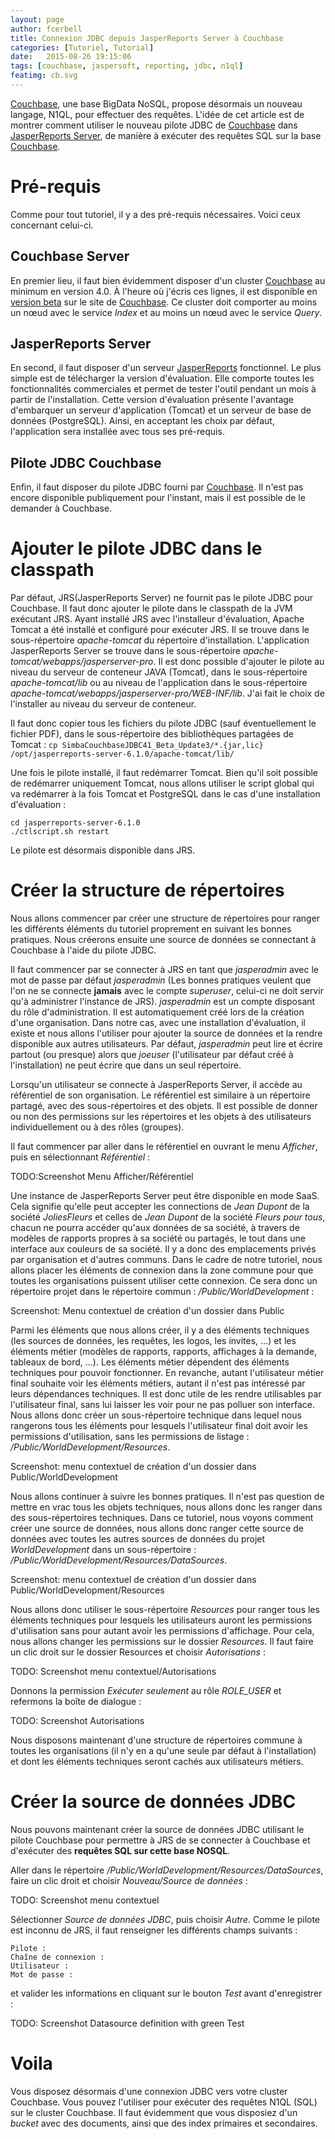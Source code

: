 ```yaml
---
layout: page
author: fcerbell
title: Connexion JDBC depuis JasperReports Server à Couchbase
categories: [Tutoriel, Tutorial]
date:   2015-08-26 19:15:06
tags: [couchbase, jaspersoft, reporting, jdbc, n1ql]
featimg: cb.svg
---
```


[Couchbase], une base BigData NoSQL, propose désormais un nouveau langage, N1QL, pour effectuer des requêtes. L'idée de cet article est de montrer comment utiliser le nouveau pilote JDBC de [Couchbase] dans [JasperReports Server][jrs], de manière à exécuter des requêtes SQL sur la base [Couchbase].

Pré-requis
==========
Comme pour tout tutoriel, il y a des pré-requis nécessaires. Voici ceux concernant celui-ci.

Couchbase Server
----------------
En premier lieu, il faut bien évidemment disposer d'un cluster [Couchbase] au minimum en version 4.0. À l'heure où j'écris ces lignes, il est disponible en [version beta][cb40beta] sur le site de [Couchbase]. Ce cluster doit comporter au moins un nœud avec le service *Index* et au moins un nœud avec le service *Query*.


JasperReports Server
--------------------
En second, il faut disposer d'un serveur [JasperReports][jrs] fonctionnel. Le plus simple est de télécharger la version d'évaluation. Elle comporte toutes les fonctionnalités commerciales et permet de tester l'outil pendant un mois à partir de l'installation. Cette version d'évaluation présente
l'avantage d'embarquer un serveur d'application (Tomcat) et un serveur de base de données (PostgreSQL). Ainsi, en acceptant les choix par défaut, l'application sera installée avec tous ses pré-requis.

Pilote JDBC Couchbase
---------------------
Enfin, il faut disposer du pilote JDBC fourni par [Couchbase]. Il n'est pas encore disponible publiquement pour l'instant, mais il est possible de le demander à Couchbase.

Ajouter le pilote JDBC dans le classpath
========================================

Par défaut, JRS(JasperReports Server) ne fournit pas le pilote JDBC pour Couchbase. Il faut donc ajouter le pilote dans le classpath de la JVM exécutant JRS. Ayant installé JRS avec l'installeur d'évaluation, Apache Tomcat a été installé et configuré pour exécuter JRS. Il se trouve dans le sous-répertoire *apache-tomcat* du répertoire d'installation. L'application JasperReports Server se trouve dans le sous-répertoire *apache-tomcat/webapps/jasperserver-pro*. Il est donc possible d'ajouter le pilote au niveau du serveur de conteneur JAVA (Tomcat), dans le sous-répertoire *apache-tomcat/lib* ou au niveau de l'application dans le sous-répertoire *apache-tomcat/webapps/jasperserver-pro/WEB-INF/lib*. J'ai fait le choix de l'installer au niveau du serveur de conteneur.

Il faut donc copier tous les fichiers du pilote JDBC (sauf éventuellement le fichier PDF), dans le sous-répertoire des bibliothèques partagées de Tomcat :
```cp SimbaCouchbaseJDBC41_Beta_Update3/*.{jar,lic} /opt/jasperreports-server-6.1.0/apache-tomcat/lib/```

Une fois le pilote installé, il faut redémarrer Tomcat. Bien qu'il soit possible de redémarrer uniquement Tomcat, nous allons utiliser le script global qui va redémarrer à la fois Tomcat et PostgreSQL dans le cas d'une installation d'évaluation :
```
cd jasperreports-server-6.1.0
./ctlscript.sh restart
```

Le pilote est désormais disponible dans JRS.

Créer la structure de répertoires
=================================

Nous allons commencer par créer une structure de répertoires pour ranger les différents éléments du tutoriel proprement en suivant les bonnes pratiques. Nous créerons ensuite une source de données se connectant à Couchbase à l'aide du pilote JDBC.

Il faut commencer par se connecter à JRS en tant que *jasperadmin* avec le mot de passe par défaut *jasperadmin* (Les bonnes pratiques veulent que l'on ne se connecte **jamais** avec le compte *superuser*, celui-ci ne doit servir qu'à administrer l'instance de JRS). *jasperadmin* est un compte disposant du rôle d'administration. Il est automatiquement créé lors de la création d'une organisation. Dans notre cas, avec une installation d'évaluation, il existe et nous allons l'utiliser pour ajouter la source de données et la rendre disponible aux autres utilisateurs. Par défaut, *jasperadmin* peut lire et écrire partout (ou presque) alors que *joeuser* (l'utilisateur par défaut créé à l'installation) ne peut écrire que dans un seul répertoire.

Lorsqu'un utilisateur se connecte à JasperReports Server, il accède au référentiel de son organisation. Le référentiel est similaire à un répertoire partagé, avec des sous-répertoires et des objets. Il est possible de donner ou non des permissions sur les répertoires et les objets à des utilisateurs individuellement ou à des rôles (groupes).

Il faut commencer par aller dans le référentiel en ouvrant le menu *Afficher*, puis en sélectionnant *Référentiel* :

TODO:Screenshot Menu Afficher/Référentiel

Une instance de JasperReports Server peut être disponible en mode SaaS. Cela signifie qu'elle peut accepter les connections de *Jean Dupont* de la société *JoliesFleurs* et celles de *Jean Dupont* de la société *Fleurs pour tous*, chacun ne pourra accéder qu'aux données de sa société, à travers de modèles de rapports propres à sa société ou partagés, le tout dans une interface aux couleurs de sa société. Il y a donc des emplacements privés par organisation et d'autres communs. Dans le cadre de notre tutoriel, nous allons placer les éléments de connexion dans la zone commune pour que toutes les organisations puissent utiliser cette connexion. Ce sera donc un répertoire projet dans le répertoire commun : */Public/WorldDevelopment* :

Screenshot: Menu contextuel de création d'un dossier dans Public

Parmi les éléments que nous allons créer, il y a des éléments techniques (les sources de données, les requêtes, les logos, les invites, ...) et les éléments métier (modèles de rapports, rapports, affichages à la demande, tableaux de bord, ...). Les éléments métier dépendent des éléments techniques pour pouvoir fonctionner. En revanche, autant l'utilisateur métier final souhaite voir les éléments métiers, autant il n'est pas intéressé par leurs dépendances techniques. Il est donc utile de les rendre utilisables par l'utilisateur final, sans lui laisser les voir pour ne pas polluer son interface. Nous allons donc créer un sous-répertoire technique dans lequel nous rangerons tous les éléments pour lesquels l'utilisateur final doit avoir les permissions d'utilisation, sans les permissions de listage : */Public/WorldDevelopment/Resources*.

Screenshot: menu contextuel de création d'un dossier dans Public/WorldDevelopment

Nous allons continuer à suivre les bonnes pratiques. Il n'est pas question de mettre en vrac tous les objets techniques, nous allons donc les ranger dans des sous-répertoires techniques. Dans ce tutoriel, nous voyons comment créer une source de données, nous allons donc ranger cette source de données avec toutes les autres sources de données du projet *WorldDevelopment* dans un sous-répertoire : */Public/WorldDevelopment/Resources/DataSources*.

Screenshot: menu contextuel de création d'un dossier dans Public/WorldDevelopment/Resources

Nous allons donc utiliser le sous-répertoire *Resources* pour ranger tous les éléments techniques pour lesquels les utilisateurs auront les permissions d'utilisation sans pour autant avoir les permissions d'affichage. Pour cela, nous allons changer les permissions sur le dossier *Resources*. Il faut faire un clic droit sur le dossier Resources et choisir *Autorisations* :

TODO: Screenshot menu contextuel/Autorisations

Donnons la permission *Exécuter seulement* au rôle *ROLE_USER* et refermons la boîte de dialogue :

TODO: Screenshot Autorisations

Nous disposons maintenant d'une structure de répertoires commune à toutes les organisations (il n'y en a qu'une seule par défaut à l'installation) et dont les éléments techniques seront cachés aux utilisateurs métiers.

Créer la source de données JDBC
===============================

Nous pouvons maintenant créer la source de données JDBC utilisant le pilote Couchbase pour permettre à JRS de se connecter à Couchbase et d'exécuter des **requêtes SQL sur cette base NOSQL**.

Aller dans le répertoire */Public/WorldDevelopment/Resources/DataSources*, faire un clic droit et choisir *Nouveau/Source de données* :

TODO: Screenshot menu contextuel

Sélectionner *Source de données JDBC*, puis choisir *Autre*. Comme le pilote est inconnu de JRS, il faut renseigner les différents champs suivants :
```
Pilote :
Chaîne de connexion :
Utilisateur :
Mot de passe :
```

et valider les informations en cliquant sur le bouton *Test* avant d'enregistrer :

TODO: Screenshot Datasource definition with green Test

Voila
=====

Vous disposez désormais d'une connexion JDBC vers votre cluster Couchbase. Vous pouvez l'utiliser pour exécuter des requêtes N1QL (SQL) sur le cluster Couchbase. Il faut évidemment que vous disposiez d'un *bucket* avec des documents, ainsi que des index primaires et secondaires.


[cb40beta]: http://www.couchbase.com/preview/couchbase-server-4-0
[Couchbase]: http://www.couchbase.com
[jrs]: http://community.jaspersoft.com/project/jasperreports-server
